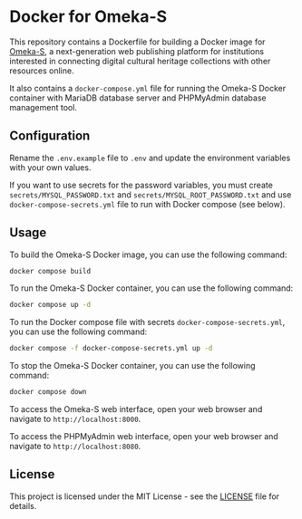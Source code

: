 # Docker for Omeka-S

This repository contains a Dockerfile for building a Docker image for [Omeka-S](https://omeka.org/s/), a next-generation web publishing platform for institutions interested in connecting digital cultural heritage collections with other resources online.

It also contains a `docker-compose.yml` file for running the Omeka-S Docker container with MariaDB database server and PHPMyAdmin database management tool.

## Configuration

Rename the `.env.example` file to `.env` and update the environment variables with your own values.

If you want to use secrets for the password variables, you must create `secrets/MYSQL_PASSWORD.txt` and `secrets/MYSQL_ROOT_PASSWORD.txt` and use `docker-compose-secrets.yml` file to run with Docker compose (see below).

## Usage

To build the Omeka-S Docker image, you can use the following command:

```bash
docker compose build
```

To run the Omeka-S Docker container, you can use the following command:

```bash
docker compose up -d
```

To run the Docker compose file with secrets `docker-compose-secrets.yml`, you can use the following command:

```bash
docker compose -f docker-compose-secrets.yml up -d
```

To stop the Omeka-S Docker container, you can use the following command:

```bash
docker compose down
```

To access the Omeka-S web interface, open your web browser and navigate to `http://localhost:8000`.

To access the PHPMyAdmin web interface, open your web browser and navigate to `http://localhost:8080`.

## License

This project is licensed under the MIT License - see the [LICENSE](LICENSE) file for details.